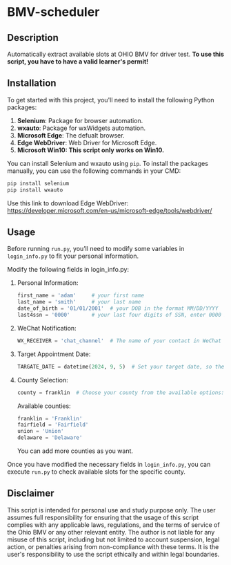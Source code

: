 # BMV-scheduler

## Description

Automatically extract available slots at OHIO BMV for driver test. **To use this script, you have to have a valid learner's permit!**

## Installation

To get started with this project, you'll need to install the following Python packages:

1. **Selenium**: Package for browser automation.
2. **wxauto**: Package for wxWidgets automation.
3. **Microsoft Edge**: The defualt browser.
4. **Edge WebDriver**: Web Driver for Microsoft Edge.
5. **Microsoft Win10: This script only works on Win10.**


You can install Selenium and wxauto using `pip`.
To install the packages manually, you can use the following commands in your CMD:

```bash
pip install selenium
pip install wxauto
```

Use this link to download Edge WebDriver: https://developer.microsoft.com/en-us/microsoft-edge/tools/webdriver/


## Usage

Before running `run.py`, you’ll need to modify some variables in `login_info.py` to fit your personal information.

Modify the following fields in login_info.py:

1.	Personal Information:
    ```python
    first_name = 'adam'     # your first name
    last_name = 'smith'     # your last name
    date_of_birth = '01/01/2001'  # your DOB in the format MM/DD/YYYY 
    last4ssn = '0000'       # your last four digits of SSN, enter 0000 if you don't have a SSN
    ```
2.	WeChat Notification:
    ```python
    WX_RECEIVER = 'chat_channel'  # The name of your contact in WeChat where notifications will be sent.
    ```
3.	Target Appointment Date:
    ```python
    TARGATE_DATE = datetime(2024, 9, 5)  # Set your target date, so the script will only notify if there are spots available before 9/5/2024
    ```
4. County Selection:
    ```python
    county = franklin  # Choose your county from the available options: franklin, fairfield, union, delaware.
    ```
    Available counties:
    ```python
    franklin = 'Franklin'
    fairfield = 'Fairfield'
    union = 'Union'
    delaware = 'Delaware'
    ```
    You can add more counties as you want.

Once you have modified the necessary fields in `login_info.py`, you can execute `run.py` to check available slots for the specific county.

## Disclaimer

This script is intended for personal use and study purpose only. The user assumes full responsibility for ensuring that the usage of this script complies with any applicable laws, regulations, and the terms of service of the Ohio BMV or any other relevant entity. The author is not liable for any misuse of this script, including but not limited to account suspension, legal action, or penalties arising from non-compliance with these terms. It is the user's responsibility to use the script ethically and within legal boundaries.
